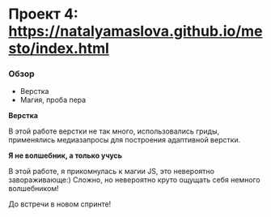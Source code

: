 # Проект 4: https://natalyamaslova.github.io/mesto/index.html

### Обзор

* Верстка
* Магия, проба пера

**Верстка**

В этой работе верстки не так много, использовались гриды, применялись медиазапросы для построения адаптивной верстки.


**Я не волшебник, а только учусь**

В этой работе, я прикомнулась к магии JS, это невероятно завораживающе:) 
Сложно, но невероятно круто ощущать себя немного волшебником!

До встречи в новом спринте!